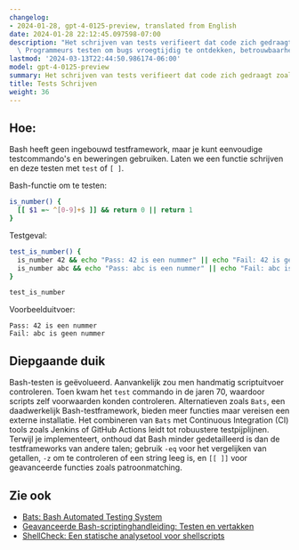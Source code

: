 ```yaml
---
changelog:
- 2024-01-28, gpt-4-0125-preview, translated from English
date: 2024-01-28 22:12:45.097598-07:00
description: "Het schrijven van tests verifieert dat code zich gedraagt zoals verwacht.\
  \ Programmeurs testen om bugs vroegtijdig te ontdekken, betrouwbaarheid te\u2026"
lastmod: '2024-03-13T22:44:50.986174-06:00'
model: gpt-4-0125-preview
summary: Het schrijven van tests verifieert dat code zich gedraagt zoals verwacht.
title: Tests Schrijven
weight: 36
---
```


## Hoe:
Bash heeft geen ingebouwd testframework, maar je kunt eenvoudige testcommando's en beweringen gebruiken. Laten we een functie schrijven en deze testen met `test` of `[ ]`.

Bash-functie om te testen:
```Bash
is_number() {
  [[ $1 =~ ^[0-9]+$ ]] && return 0 || return 1
}
```

Testgeval:
```Bash
test_is_number() {
  is_number 42 && echo "Pass: 42 is een nummer" || echo "Fail: 42 is geen nummer"
  is_number abc && echo "Pass: abc is een nummer" || echo "Fail: abc is geen nummer"
}

test_is_number
```

Voorbeelduitvoer:
```
Pass: 42 is een nummer
Fail: abc is geen nummer
```

## Diepgaande duik
Bash-testen is geëvolueerd. Aanvankelijk zou men handmatig scriptuitvoer controleren. Toen kwam het `test` commando in de jaren 70, waardoor scripts zelf voorwaarden konden controleren. Alternatieven zoals `Bats`, een daadwerkelijk Bash-testframework, bieden meer functies maar vereisen een externe installatie. Het combineren van `Bats` met Continuous Integration (CI) tools zoals Jenkins of GitHub Actions leidt tot robuustere testpijplijnen. Terwijl je implementeert, onthoud dat Bash minder gedetailleerd is dan de testframeworks van andere talen; gebruik `-eq` voor het vergelijken van getallen, `-z` om te controleren of een string leeg is, en `[[ ]]` voor geavanceerde functies zoals patroonmatching.

## Zie ook
- [Bats: Bash Automated Testing System](https://github.com/bats-core/bats-core)
- [Geavanceerde Bash-scriptinghandleiding: Testen en vertakken](https://tldp.org/LDP/abs/html/testbranch.html)
- [ShellCheck: Een statische analysetool voor shellscripts](https://www.shellcheck.net/)
